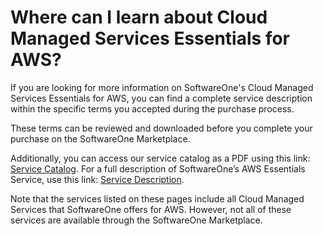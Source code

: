 # Where can I learn about Cloud Managed Services Essentials for AWS?

If you are looking for more information on SoftwareOne's Cloud Managed Services Essentials for AWS, you can find a complete service description within the specific terms you accepted during the purchase process.&#x20;

These terms can be reviewed and downloaded before you complete your purchase on the SoftwareOne Marketplace.&#x20;

Additionally, you can access our service catalog as a PDF using this link: [Service Catalog](https://www.softwareone.com/-/media/publishing-documents/swo-cloud-managed-services-services-catalog---en.pdf). For a full description of SoftwareOne’s AWS Essentials Service, use this link: [Service Description](https://docs-aws-essentials.softwareone.cloud/ug/1-0/AWS-Essentials/service-description).

Note that the services listed on these pages include all Cloud Managed Services that SoftwareOne offers for AWS. However, not all of these services are available through the SoftwareOne Marketplace.
